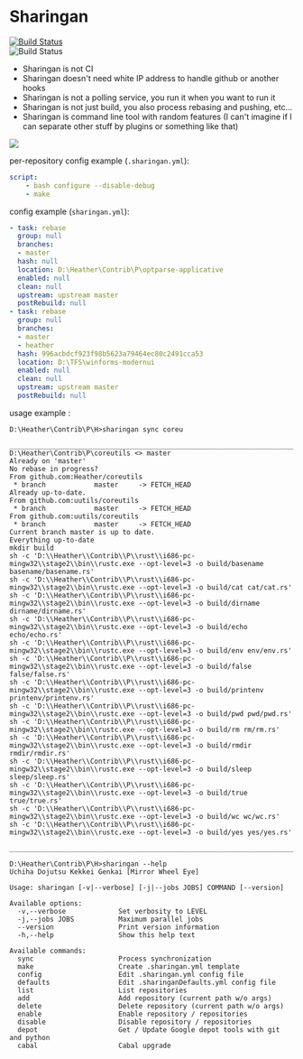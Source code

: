 Sharingan
=========

[![Build Status](https://travis-ci.org/Heather/Sharingan.png?branch=master)](https://travis-ci.org/Heather/Sharingan) <br/>
![Build Status](https://codeship.com/projects/6b402750-06c3-0133-231f-2aa9a23a545f/status?branch=master)

 - Sharingan is not CI
 - Sharingan doesn't need white IP address to handle github or another hooks
 - Sharingan is not a polling service, you run it when you want to run it
 - Sharingan is not just build, you also process rebasing and pushing, etc...
 - Sharingan is command line tool with random features (I can't imagine if I can separate other stuff by plugins or something like that)

![](http://fc01.deviantart.net/fs70/f/2011/188/d/2/ember_mangekyou_sharingan_by_jinseiasakura-d3lcdmk.png)

per-repository config example (`.sharingan.yml`):
```yaml
script:
    - bash configure --disable-debug
    - make
```

config example (`sharingan.yml`):

```yaml
- task: rebase
  group: null
  branches:
  - master
  hash: null
  location: D:\Heather\Contrib\P\optparse-applicative
  enabled: null
  clean: null
  upstream: upstream master
  postRebuild: null
- task: rebase
  group: null
  branches:
  - master
  - heather
  hash: 996acbdcf923f98b5623a79464ec80c2491cca53
  location: D:\TFS\winforms-modernui
  enabled: null
  clean: null
  upstream: upstream master
  postRebuild: null
```

usage example :

``` shell
D:\Heather\Contrib\P\H>sharingan sync coreu
 __________________________________________________________________________________________
D:\Heather\Contrib\P\coreutils <> master
Already on 'master'
No rebase in progress?
From github.com:Heather/coreutils
 * branch            master     -> FETCH_HEAD
Already up-to-date.
From github.com:uutils/coreutils
 * branch            master     -> FETCH_HEAD
From github.com:uutils/coreutils
 * branch            master     -> FETCH_HEAD
Current branch master is up to date.
Everything up-to-date
mkdir build
sh -c 'D:\\Heather\\Contrib\\P\\rust\\i686-pc-mingw32\\stage2\\bin\\rustc.exe --opt-level=3 -o build/basename basename/basename.rs'
sh -c 'D:\\Heather\\Contrib\\P\\rust\\i686-pc-mingw32\\stage2\\bin\\rustc.exe --opt-level=3 -o build/cat cat/cat.rs'
sh -c 'D:\\Heather\\Contrib\\P\\rust\\i686-pc-mingw32\\stage2\\bin\\rustc.exe --opt-level=3 -o build/dirname dirname/dirname.rs'
sh -c 'D:\\Heather\\Contrib\\P\\rust\\i686-pc-mingw32\\stage2\\bin\\rustc.exe --opt-level=3 -o build/echo echo/echo.rs'
sh -c 'D:\\Heather\\Contrib\\P\\rust\\i686-pc-mingw32\\stage2\\bin\\rustc.exe --opt-level=3 -o build/env env/env.rs'
sh -c 'D:\\Heather\\Contrib\\P\\rust\\i686-pc-mingw32\\stage2\\bin\\rustc.exe --opt-level=3 -o build/false false/false.rs'
sh -c 'D:\\Heather\\Contrib\\P\\rust\\i686-pc-mingw32\\stage2\\bin\\rustc.exe --opt-level=3 -o build/printenv printenv/printenv.rs'
sh -c 'D:\\Heather\\Contrib\\P\\rust\\i686-pc-mingw32\\stage2\\bin\\rustc.exe --opt-level=3 -o build/pwd pwd/pwd.rs'
sh -c 'D:\\Heather\\Contrib\\P\\rust\\i686-pc-mingw32\\stage2\\bin\\rustc.exe --opt-level=3 -o build/rm rm/rm.rs'
sh -c 'D:\\Heather\\Contrib\\P\\rust\\i686-pc-mingw32\\stage2\\bin\\rustc.exe --opt-level=3 -o build/rmdir rmdir/rmdir.rs'
sh -c 'D:\\Heather\\Contrib\\P\\rust\\i686-pc-mingw32\\stage2\\bin\\rustc.exe --opt-level=3 -o build/sleep sleep/sleep.rs'
sh -c 'D:\\Heather\\Contrib\\P\\rust\\i686-pc-mingw32\\stage2\\bin\\rustc.exe --opt-level=3 -o build/true true/true.rs'
sh -c 'D:\\Heather\\Contrib\\P\\rust\\i686-pc-mingw32\\stage2\\bin\\rustc.exe --opt-level=3 -o build/wc wc/wc.rs'
sh -c 'D:\\Heather\\Contrib\\P\\rust\\i686-pc-mingw32\\stage2\\bin\\rustc.exe --opt-level=3 -o build/yes yes/yes.rs'
 __________________________________________________________________________________________
```

```shell
D:\Heather\Contrib\P\H>sharingan --help
Uchiha Dojutsu Kekkei Genkai [Mirror Wheel Eye]

Usage: sharingan [-v|--verbose] [-j|--jobs JOBS] COMMAND [--version]

Available options:
  -v,--verbose             Set verbosity to LEVEL
  -j,--jobs JOBS           Maximum parallel jobs
  --version                Print version information
  -h,--help                Show this help text

Available commands:
  sync                     Process synchronization
  make                     Create .sharingan.yml template
  config                   Edit .sharingan.yml config file
  defaults                 Edit .sharinganDefaults.yml config file
  list                     List repositories
  add                      Add repository (current path w/o args)
  delete                   Delete repository (current path w/o args)
  enable                   Enable repository / repositories
  disable                  Disable repository / repositories
  depot                    Get / Update Google depot tools with git and python
  cabal                    Cabal upgrade
```
